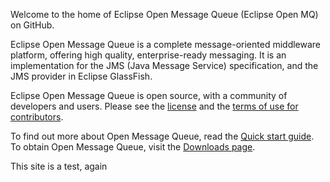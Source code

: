 Welcome to the home of Eclipse Open Message Queue (Eclipse Open MQ) on GitHub.

Eclipse Open Message Queue is a complete message-oriented middleware platform, offering high quality,
enterprise-ready messaging. It is an implementation for the JMS (Java Message Service) specification,
and the JMS provider in Eclipse GlassFish. 

Eclipse Open Message Queue is open source, with a community of developers and users. Please see the [license](LICENSE) and the [terms of use for contributors](CONTRIBUTING).

To find out more about Open Message Queue, read the  [Quick start guide](Overview.md). 
To obtain Open Message Queue, visit the [Downloads page](Downloads.md).

This site is a test, again
